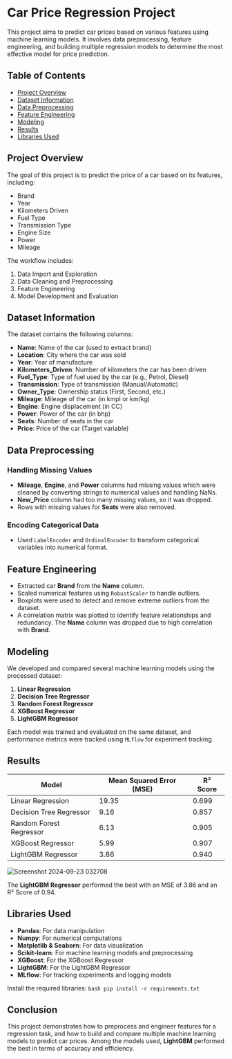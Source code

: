 # Car Price Regression Project

This project aims to predict car prices based on various features using machine learning models. It involves data preprocessing, feature engineering, and building multiple regression models to determine the most effective model for price prediction.

## Table of Contents
- [Project Overview](#project-overview)
- [Dataset Information](#dataset-information)
- [Data Preprocessing](#data-preprocessing)
- [Feature Engineering](#feature-engineering)
- [Modeling](#modeling)
- [Results](#results)
- [Libraries Used](#libraries-used)

## Project Overview
The goal of this project is to predict the price of a car based on its features, including:
- Brand
- Year
- Kilometers Driven
- Fuel Type
- Transmission Type
- Engine Size
- Power
- Mileage

The workflow includes:
1. Data Import and Exploration
2. Data Cleaning and Preprocessing
3. Feature Engineering
4. Model Development and Evaluation

## Dataset Information
The dataset contains the following columns:
- **Name**: Name of the car (used to extract brand)
- **Location**: City where the car was sold
- **Year**: Year of manufacture
- **Kilometers_Driven**: Number of kilometers the car has been driven
- **Fuel_Type**: Type of fuel used by the car (e.g., Petrol, Diesel)
- **Transmission**: Type of transmission (Manual/Automatic)
- **Owner_Type**: Ownership status (First, Second, etc.)
- **Mileage**: Mileage of the car (in kmpl or km/kg)
- **Engine**: Engine displacement (in CC)
- **Power**: Power of the car (in bhp)
- **Seats**: Number of seats in the car
- **Price**: Price of the car (Target variable)

## Data Preprocessing
### Handling Missing Values
- **Mileage**, **Engine**, and **Power** columns had missing values which were cleaned by converting strings to numerical values and handling NaNs.
- **New_Price** column had too many missing values, so it was dropped.
- Rows with missing values for **Seats** were also removed.

### Encoding Categorical Data
- Used `LabelEncoder` and `OrdinalEncoder` to transform categorical variables into numerical format.

## Feature Engineering
- Extracted car **Brand** from the **Name** column.
- Scaled numerical features using `RobustScaler` to handle outliers.
- Boxplots were used to detect and remove extreme outliers from the dataset.
- A correlation matrix was plotted to identify feature relationships and redundancy. The **Name** column was dropped due to high correlation with **Brand**.

## Modeling
We developed and compared several machine learning models using the processed dataset:
1. **Linear Regression**
2. **Decision Tree Regressor**
3. **Random Forest Regressor**
4. **XGBoost Regressor**
5. **LightGBM Regressor**

Each model was trained and evaluated on the same dataset, and performance metrics were tracked using `MLflow` for experiment tracking.

## Results
| Model                  | Mean Squared Error (MSE) | R² Score  |
|------------------------|--------------------------|-----------|
| Linear Regression       | 19.35                    | 0.699     |
| Decision Tree Regressor | 9.16                     | 0.857     |
| Random Forest Regressor | 6.13                     | 0.905     |
| XGBoost Regressor       | 5.99                     | 0.907     |
| LightGBM Regressor      | 3.86                     | 0.940     |

![Screenshot 2024-09-23 032708](https://github.com/user-attachments/assets/36042fcd-57cd-4864-aead-246ed87b4052)

The **LightGBM Regressor** performed the best with an MSE of 3.86 and an R² Score of 0.94.

## Libraries Used
- **Pandas**: For data manipulation
- **Numpy**: For numerical computations
- **Matplotlib & Seaborn**: For data visualization
- **Scikit-learn**: For machine learning models and preprocessing
- **XGBoost**: For the XGBoost Regressor
- **LightGBM**: For the LightGBM Regressor
- **MLflow**: For tracking experiments and logging models

Install the required libraries:
    ```bash
    pip install -r requirements.txt
    ```

## Conclusion
This project demonstrates how to preprocess and engineer features for a regression task, and how to build and compare multiple machine learning models to predict car prices. Among the models used, **LightGBM** performed the best in terms of accuracy and efficiency.
